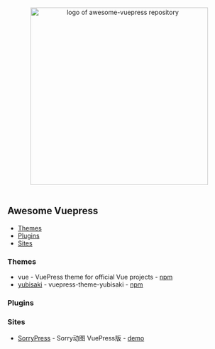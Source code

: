 <p align="center">
  <br>
  <img width="400" src="./logo.png" alt="logo of awesome-vuepress repository">
  <br>
  <br>
</p>

## Awesome Vuepress

- [Themes](#themes)
- [Plugins](#plugins)
- [Sites](#sites)


### Themes

- vue - VuePress theme for official Vue projects - [npm](https://www.npmjs.com/package/vuepress-theme-vue)
- [yubisaki](https://github.com/Bloss/vuepress-theme-yubisaki) - vuepress-theme-yubisaki - [npm](https://www.npmjs.com/package/vuepress-theme-yubisaki)


### Plugins



### Sites

- [SorryPress](https://github.com/fritx/SorryPress) - Sorry动图 VuePress版 - [demo](https://fritx.me/sorry)
